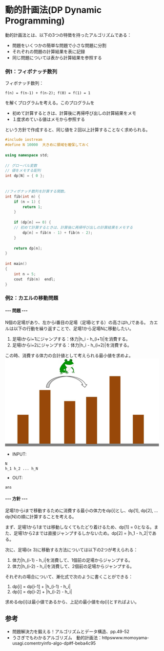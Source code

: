 # 動的計画法(DP Dynamic Programming)

動的計画法とは、以下の3つの特徴を持ったアルゴリズムである：
- 問題をいくつかの簡単な問題で小さな問題に分割
- それぞれの問題の計算結果を表に記録
- 同じ問題については表から計算結果を参照する

### 例1：フィボナッチ数列
フィボナッチ数列：
```
f(n) = f(n-1) + f(n-2); f(0) = f(1) = 1
```
を解くプログラムを考える。このプログラムを

- 初めて計算するときは、計算後に再帰呼び出しの計算結果をメモ
- １度求めている値はメモから参照する

という方針で作成すると、同じ値を２回以上計算することなく求められる。

```C++
#include iostream
#define N 10000  大きめに領域を確保しておく

using namespace std;

// グローバル変数
// 値をメモする配列
int dp[N] = { 0 };


//フィボナッチ数列を計算する関数。
int fib(int n) {
    if (n = 1) {
        return 1;
    }

    if (dp[n] == 0) {
    // 初めて計算するときは、計算後に再帰呼び出しの計算結果をメモする
        dp[n] = fib(n - 1) + fib(n - 2);
    }

    return dp[n];
}

int main()
{
    int n = 5;
    cout  fib(n)  endl;
}
```


### 例2：カエルの移動問題
#### --- 問題 ---
N個の足場があり、左からi番目の足場（足場iとする）の高さはh_iである。
カエルは以下の行動を繰り返すことで、足場1から足場Nに移動したい。
1. 足場iからi+1にジャンプする：体力|h_i - h_(i+1)|を消費する。
2. 足場iからi+2にジャンプする：体力|h_i - h_(i+2)|を消費する。

この時、消費する体力の合計値として考えられる最小値を求めよ。
![カエル](_img/flog.jpg)
- INPUT:
```
N
h_1 h_2 ... h_N
```
- OUT:
```
ans
```

#### --- 方針 ---
足場1からiまで移動するために消費する最小の体力をdp[i]とし、dp[1], dp[2], ... dp[N]の順に計算することを考える。

まず、足場1から1までは移動しなくてもたどり着けるため、dp[1] = 0となる。また、足場1から2までは直接ジャンプするしかないため。dp[2] = |h_1 - h_2|である。

次に、足場i(≥ 3)に移動する方法については以下の2つが考えられる：
1. 体力|h_(i-1) - h_i|を消費して、1個前の足場からジャンプする。
2. 体力|h_(i-2) - h_i|を消費して、2個前の足場からジャンプする。

それぞれの場合について、漸化式で次のように書くことができる：
1. dp[i] = dp[i-1] + |h_(i-1) - h_i|
2. dp[i] = dp[i-2] + |h_(i-2) - h_i|

求めるdp[i]は最小値であるから、上記の最小値をdp[i]とすればよい。

## 参考
- 問題解決力を鍛える！アルゴリズムとデータ構造、pp.49-52
- うさぎでもわかるアルゴリズム　動的計画法：httpswww.momoyama-usagi.comentryinfo-algo-dp#f-beba4c95
